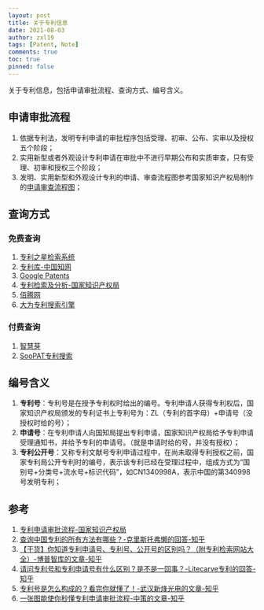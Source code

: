 ```yaml
---
layout: post
title: 关于专利信息
date: 2021-08-03
author: zxl19
tags: [Patent, Note]
comments: true
toc: true
pinned: false
---
```


关于专利信息，包括申请审批流程、查询方式、编号含义。

<!-- more -->

## 申请审批流程

1. 依据专利法，发明专利申请的审批程序包括受理、初审、公布、实审以及授权五个阶段；
2. 实用新型或者外观设计专利申请在审批中不进行早期公布和实质审查，只有受理、初审和授权三个阶段；
3. 发明、实用新型和外观设计专利的申请、审查流程图参考国家知识产权局制作的[申请审查流程图](https://www.cnipa.gov.cn/art/2020/6/5/art_1517_92471.html)；

## 查询方式

### 免费查询

1. [专利之星检索系统](https://cprs.patentstar.com.cn)
2. [专利库-中国知网](https://kns.cnki.net/KNS8?dbcode=SCOD)
3. [Google Patents](https://patents.google.com)
4. [专利检索及分析-国家知识产权局](https://pss-system.cponline.cnipa.gov.cn/conventionalSearch)
5. [佰腾网](https://www.baiten.cn)
6. [大为专利搜索引擎](http://www.innojoy.com/search/home.html)

### 付费查询

1. [智慧芽](https://account.zhihuiya.com)
2. [SooPAT专利搜索](http://www.soopat.com)

## 编号含义

1. **专利号**：专利号是在授予专利权时给出的编号。专利申请人获得专利权后，国家知识产权局颁发的专利证书上专利号为：ZL（专利的首字母）+申请号（没授权时给的号）；
2. **申请号**：在专利申请人向国知局提出专利申请，国家知识产权局给予专利申请受理通知书，并给予专利的申请号。（就是申请时给的号，并没有授权）；
3. **专利公开号**：又称专利文献号专利申请过程中，在尚未取得专利授权之前，国家专利局公开专利时的编号，表示该专利已经在受理过程中，组成方式为“国别号+分类号+流水号+标识代码”，如CN1340998A，表示中国的第340998号发明专利；

## 参考

1. [专利申请审批流程-国家知识产权局](https://www.cnipa.gov.cn/art/2020/6/5/art_1517_92471.html)
2. [查询中国专利的所有方法有哪些？-克里斯托弗懒的回答-知乎](https://www.zhihu.com/question/59967051/answer/171040466)
3. [【干货】你知道专利申请号、专利号、公开号的区别吗？（附专利检索网站大全）-博普智库的文章-知乎](https://zhuanlan.zhihu.com/p/392177031)
4. [请问专利号和专利申请号有什么区别？是不是一回事？-Litecarve专利的回答-知乎](https://www.zhihu.com/question/66035671/answer/362167295)
5. [专利号是怎么构成的？看完你就懂了！-武汉新烽光电的文章-知乎](https://zhuanlan.zhihu.com/p/410179974)
6. [一张图能使你秒懂专利申请审批流程-中策的文章-知乎](https://zhuanlan.zhihu.com/p/34993167)
